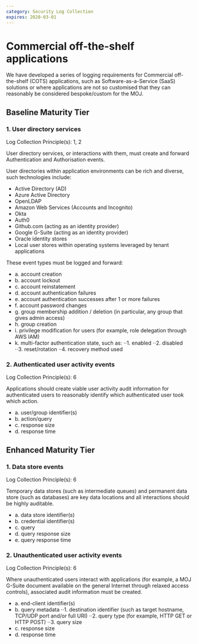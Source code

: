 ```yaml
---
category: Security Log Collection
expires: 2020-03-01
---
```


# Commercial off-the-shelf applications

We have developed a series of logging requirements for Commercial off-the-shelf (COTS) applications, such as Software-as-a-Service (SaaS) solutions or where applications are not so customised that they can reasonably be considered bespoke/custom for the MOJ.

## Baseline Maturity Tier

### 1. User directory services
Log Collection Principle(s): 1, 2

User directory services, or interactions with them, must create and forward Authentication and Authorisation events.

User directories within application environments can be rich and diverse, such technologies include:
* Active Directory (AD)
* Azure Active Directory
* OpenLDAP
* Amazon Web Services (Accounts and Incognito)
* Okta
* Auth0
* Github.com (acting as an identity provider)
* Google G-Suite (acting as an identity provider)
* Oracle identity stores
* Local user stores within operating systems leveraged by tenant applications

These event types must be logged and forward:
* a. account creation
* b. account lockout
* c. account reinstatement
* d. account authentication failures
* e. account authentication successes after 1 or more failures
* f. account password changes
* g. group membership addition / deletion (in particular, any group that gives admin access)
* h. group creation
* i. privilege modification for users (for example, role delegation through AWS IAM)
* k. multi-factor authentication state, such as:
⋅⋅1. enabled
⋅⋅2. disabled
⋅⋅3. reset/rotation
⋅⋅4. recovery method used

### 2. Authenticated user activity events
Log Collection Principle(s): 6

Applications should create viable user activity audit information for authenticated users to reasonably identify which authenticated user took which action.

* a. user/group identifier(s)
* b. action/query
* c. response size
* d. response time

## Enhanced Maturity Tier

### 1. Data store events
Log Collection Principle(s): 6

Temporary data stores (such as intermediate queues) and permanent data store (such as databases) are key data locations and all interactions should be highly auditable.

* a. data store identifier(s)
* b. credential identifier(s)
* c. query
* d. query response size
* e. query response time

### 2. Unauthenticated user activity events
Log Collection Principle(s): 6

Where unauthenticated users interact with applications (for example, a MOJ G-Suite document available on the general Internet through relaxed access controls), associated audit information must be created.

* a. end-client identifier(s) 
* b. query metadata
⋅⋅1. destination identifier (such as target hostname, TCP/UDP port and/or full URI)
⋅⋅2. query type (for example, HTTP GET or HTTP POST)
⋅⋅3. query size
* c. response size
* d. response time
